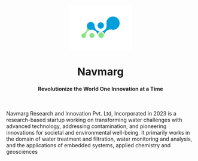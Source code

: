 <p align="center">
    <img src="Icon.png?raw=true" height="120px"/>
    <h1 align="center">Navmarg </h1>
    <h4 align="center">
      Revolutionize the World One Innovation at a Time
    </h4>
  <br>
</p>


<!-- Badge section -->


Navmarg Research and Innovation Pvt. Ltd, Incorporated in 2023 is a research-based startup working on transforming water challenges with advanced technology, addressing contamination, and pioneering innovations for societal and environmental well-being. It primarily works in the domain of water treatment and filtration, water monitoring and analysis, and the applications of embedded systems, applied chemistry and geosciences
